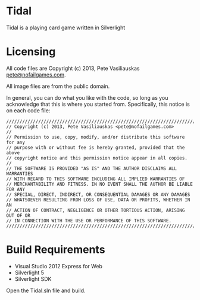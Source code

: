 Tidal
=====

Tidal is a playing card game written in Silverlight


Licensing
=========

All code files are Copyright (c) 2013, Pete Vasiliauskas <pete@nofailgames.com>.

All image files are from the public domain.

In general, you can do what you like with the code, so long as you acknowledge
that this is where you started from.  Specifically, this notice is on each
code file:

    //////////////////////////////////////////////////////////////////////////////
    // Copyright (c) 2013, Pete Vasiliauskas <pete@nofailgames.com>
    //
    // Permission to use, copy, modify, and/or distribute this software for any
    // purpose with or without fee is hereby granted, provided that the above
    // copyright notice and this permission notice appear in all copies.
    //
    // THE SOFTWARE IS PROVIDED "AS IS" AND THE AUTHOR DISCLAIMS ALL WARRANTIES
    // WITH REGARD TO THIS SOFTWARE INCLUDING ALL IMPLIED WARRANTIES OF
    // MERCHANTABILITY AND FITNESS. IN NO EVENT SHALL THE AUTHOR BE LIABLE FOR ANY
    // SPECIAL, DIRECT, INDIRECT, OR CONSEQUENTIAL DAMAGES OR ANY DAMAGES
    // WHATSOEVER RESULTING FROM LOSS OF USE, DATA OR PROFITS, WHETHER IN AN
    // ACTION OF CONTRACT, NEGLIGENCE OR OTHER TORTIOUS ACTION, ARISING OUT OF OR
    // IN CONNECTION WITH THE USE OR PERFORMANCE OF THIS SOFTWARE.
    //////////////////////////////////////////////////////////////////////////////


Build Requirements
==================
- Visual Studio 2012 Express for Web
- Silverlight 5
- Silverlight SDK

Open the Tidal.sln file and build.
